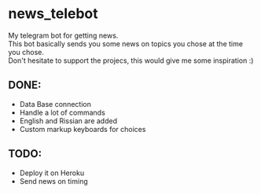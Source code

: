 # news_telebot
My telegram bot for getting news. <br />This bot basically sends you some news on topics you chose at the time you chose.<br />Don't hesitate to support the projecs, this would give me some inspiration :)

## DONE:
  - Data Base connection
  - Handle a lot of commands
  - English and Rissian are added
  - Custom markup keyboards for choices

## TODO:
  - Deploy it on Heroku
  - Send news on timing
